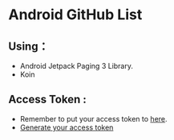 # Android GitHub List
## Using：
- Android Jetpack Paging 3 Library.
- Koin

## Access Token :
- Remember to put your access token to [here](https://github.com/polokoio456/GithubList/blob/main/app/src/main/java/com/nie/githublist/data/Constants.kt).
- [Generate your access token](https://github.com/settings/tokens/new)
